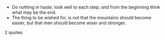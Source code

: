  - Do nothing in haste; look well to each step; and from the beginning think what may be the end.
 - The thing to be wished for, is not that the mountains should become easier, but that men should become wiser and stronger.

2 quotes